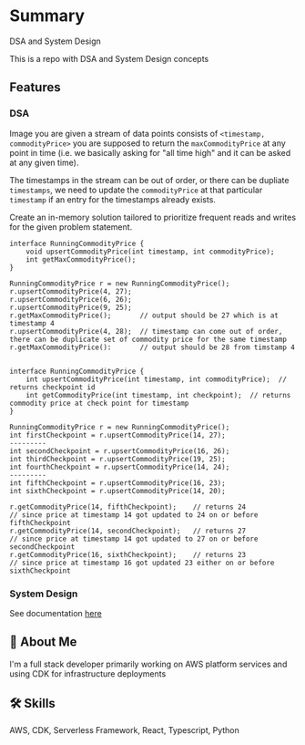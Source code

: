 # Summary
DSA and System Design

This is a repo with DSA and System Design concepts

## Features

### DSA

Image you are given a stream of data points consists of `<timestamp, commodityPrice>` 
you are supposed to return the `maxCommodityPrice` at any point in time (i.e. we basically asking for "all time high" 
and it can be asked at any given time).

The timestamps in the stream can be out of order, or there can be dupliate `timestamps`, 
we need to update the `commodityPrice` at that particular `timestamp` if an entry for the timestamps already exists.

Create an in-memory solution tailored to prioritize frequent reads and writes for the given problem statement.

```
interface RunningCommodityPrice {
    void upsertCommodityPrice(int timestamp, int commodityPrice);
    int getMaxCommodityPrice();
}

RunningCommodityPrice r = new RunningCommodityPrice();
r.upsertCommodityPrice(4, 27);
r.upsertCommodityPrice(6, 26);
r.upsertCommodityPrice(9, 25);
r.getMaxCommodityPrice();       // output should be 27 which is at timestamp 4
r.upsertCommodityPrice(4, 28);  // timestamp can come out of order, there can be duplicate set of commodity price for the same timestamp
r.getMaxCommodityPrice():       // output should be 28 from timstamp 4


interface RunningCommodityPrice {
    int upsertCommodityPrice(int timestamp, int commodityPrice);  // returns checkpoint id
    int getCommodityPrice(int timestamp, int checkpoint);  // returns commodity price at check point for timestamp
}

RunningCommodityPrice r = new RunningCommodityPrice();
int firstCheckpoint = r.upsertCommodityPrice(14, 27);
---------
int secondCheckpoint = r.upsertCommodityPrice(16, 26);
int thirdCheckpoint = r.upsertCommodityPrice(19, 25);
int fourthCheckpoint = r.upsertCommodityPrice(14, 24);
---------
int fifthCheckpoint = r.upsertCommodityPrice(16, 23);
int sixthCheckpoint = r.upsertCommodityPrice(14, 20);

r.getCommodityPrice(14, fifthCheckpoint);    // returns 24
// since price at timestamp 14 got updated to 24 on or before fifthCheckpoint
r.getCommodityPrice(14, secondCheckpoint);   // returns 27
// since price at timestamp 14 got updated to 27 on or before secondCheckpoint
r.getCommodityPrice(16, sixthCheckpoint);    // returns 23 
// since price at timestamp 16 got updated 23 either on or before sixthCheckpoint
```

### System Design

See documentation [here](docs/system-design.md) 

## 🚀 About Me

I'm a full stack developer primarily working on AWS platform services and using CDK for infrastructure deployments

## 🛠 Skills

AWS, CDK, Serverless Framework, React, Typescript, Python
